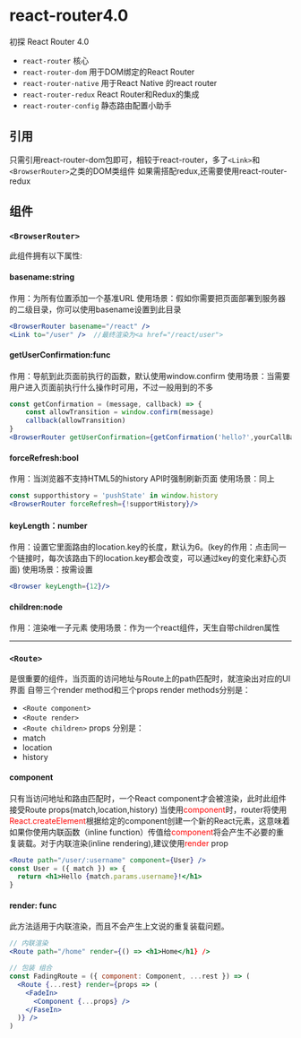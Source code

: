 # react-router4.0
初探 React Router 4.0
+ `react-router` 核心
+ `react-router-dom` 用于DOM绑定的React Router
+ `react-router-native` 用于React Native 的react router
+ `react-router-redux` React Router和Redux的集成
+ `react-router-config` 静态路由配置小助手
## 引用
只需引用react-router-dom包即可，相较于react-router，多了`<Link>`和`<BrowserRouter>`之类的DOM类组件
如果需搭配redux,还需要使用react-router-redux
## 组件
### `<BrowserRouter>`
此组件拥有以下属性:
#### basename:string
作用：为所有位置添加一个基准URL
使用场景：假如你需要把页面部署到服务器的二级目录，你可以使用basename设置到此目录
```jsx
<BrowserRouter basename="/react" />
<Link to="/user" />  //最终渲染为<a href="/react/user">
```
#### getUserConfirmation:func
作用：导航到此页面前执行的函数，默认使用window.confirm
使用场景：当需要用户进入页面前执行什么操作时可用，不过一般用到的不多
```jsx
const getConfirmation = (message, callback) => {
    const allowTransition = window.confirm(message)
    callback(allowTransition)
}
<BrowserRouter getUserConfirmation={getConfirmation('hello?',yourCallBack)}/>
```
#### forceRefresh:bool
作用：当浏览器不支持HTML5的history API时强制刷新页面
使用场景：同上
```jsx
const supporthistory = 'pushState' in window.history
<BrowserRouter forceRefresh={!supportHistory}/>
```
#### keyLength：number
作用：设置它里面路由的location.key的长度，默认为6。(key的作用：点击同一个链接时，每次该路由下的location.key都会改变，可以通过key的变化来舒心页面)
使用场景：按需设置
```jsx
<Browser keyLength={12}/>
```
#### children:node
作用：渲染唯一子元素
使用场景：作为一个react组件，天生自带children属性

---
### `<Route>`
<Route>是很重要的组件，当页面的访问地址与Route上的path匹配时，就渲染出对应的UI界面
<Route>自带三个render method和三个props
render methods分别是：
+ `<Route component>`
+ `<Route render>`
+ `<Route children>`
props 分别是：
+ match
+ location
+ history
#### component
只有当访问地址和路由匹配时，一个React component才会被渲染，此时此组件接受Route props(match,location,history)
当使用<font color=red>component</font>时，router将使用<font color=red>React.createElement</font>根据给定的component创建一个新的React元素，这意味着如果你使用内联函数（inline function）传值给<font color=red>component</font>将会产生不必要的重复装载。对于内联渲染(inline rendering),建议使用<font color=red>render</font> prop
```jsx
<Route path="/user/:username" component={User} />
const User = ({ match }) => {
  return <h1>Hello {match.params.username}!</h1>
}
```
#### render: func
此方法适用于内联渲染，而且不会产生上文说的重复装载问题。
```jsx
// 内联渲染
<Route path="/home" render={() => <h1>Home</h1} />

// 包装 组合
const FadingRoute = ({ component: Component, ...rest }) => (
  <Route {...rest} render={props => (
    <FadeIn>
      <Component {...props} />
    </FaseIn>
  )} />
)

```